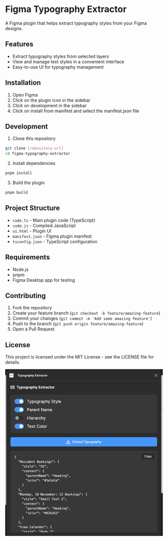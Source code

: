 # Figma Typography Extractor

A Figma plugin that helps extract typography styles from your Figma designs.

## Features

- Extract typography styles from selected layers
- View and manage text styles in a convenient interface
- Easy-to-use UI for typography management

## Installation
1. Open Figma
2. Click on the plugin icon in the sidebar
3. Click on development in the sidebar
4. Click on install from manifest and select the manifest.json file


## Development

1. Clone this repository
```bash
git clone [repository-url]
cd figma-typography-extractor
```

2. Install dependencies
```bash
pnpm install
```

3. Build the plugin
```bash
pnpm build
```

## Project Structure

- `code.ts` - Main plugin code (TypeScript)
- `code.js` - Compiled JavaScript
- `ui.html` - Plugin UI
- `manifest.json` - Figma plugin manifest
- `tsconfig.json` - TypeScript configuration

## Requirements

- Node.js
- pnpm
- Figma Desktop app for testing

## Contributing

1. Fork the repository
2. Create your feature branch (`git checkout -b feature/amazing-feature`)
3. Commit your changes (`git commit -m 'Add some amazing feature'`)
4. Push to the branch (`git push origin feature/amazing-feature`)
5. Open a Pull Request

## License

This project is licensed under the MIT License - see the LICENSE file for details.



<!-- add screenshot.png -->
![Screenshot](screenshot.png "Screenshot of the plugin")

